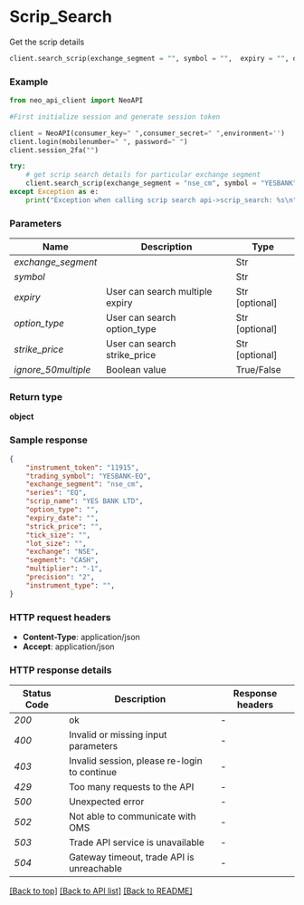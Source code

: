 # **Scrip_Search**
Get the scrip details

```python
client.search_scrip(exchange_segment = "", symbol = "",  expiry = "", option_type = "", strike_price = "")
```

### Example

```python
from neo_api_client import NeoAPI

#First initialize session and generate session token

client = NeoAPI(consumer_key=" ",consumer_secret=" ",environment='')
client.login(mobilenumber=" ", password=" ")
client.session_2fa("")

try:
    # get scrip search details for particular exchange segment
    client.search_scrip(exchange_segment = "nse_cm", symbol = "YESBANK",  expiry = "", option_type = "", strike_price = "")
except Exception as e:
    print("Exception when calling scrip search api->scrip_search: %s\n" % e)

```
### Parameters

| Name                | Description                     | Type           |
|---------------------|---------------------------------|----------------|
| *exchange_segment*  |                                 | Str            |
| *symbol*            |                                 | Str            |
| *expiry*            | User can search multiple expiry | Str [optional] |
| *option_type*       | User can search option_type     | Str [optional] |
| *strike_price*      | User can search strike_price    | Str [optional] |
| *ignore_50multiple* | Boolean value                   | True/False     |


### Return type

**object**

### Sample response

```json
{ 
    "instrument_token": "11915", 
    "trading_symbol": "YESBANK-EQ", 
    "exchange_segment": "nse_cm", 
    "series": "EQ", 
    "scrip_name": "YES BANK LTD", 
    "option_type": "", 
    "expiry_date": "", 
    "strick_price": "", 
    "tick_size": "", 
    "lot_size": "", 
    "exchange": "NSE", 
    "segment": "CASH", 
    "multiplier": "-1", 
    "precision": "2", 
    "instrument_type": "", 
}

```

### HTTP request headers

 - **Content-Type**: application/json
 - **Accept**: application/json

### HTTP response details
| Status Code | Description                                  | Response headers |
|-------------|----------------------------------------------|------------------|
| *200*       | ok                                           | -                |
| *400*       | Invalid or missing input parameters          | -                |
| *403*       | Invalid session, please re-login to continue | -                |
| *429*       | Too many requests to the API                 | -                |
| *500*       | Unexpected error                             | -                |
| *502*       | Not able to communicate with OMS             | -                |
| *503*       | Trade API service is unavailable             | -                |
| *504*       | Gateway timeout, trade API is unreachable    | -                |

[[Back to top]](#) [[Back to API list]](../README.md#documentation-for-api-endpoints)  [[Back to README]](../README.md)
